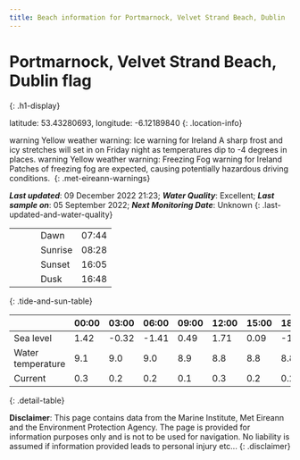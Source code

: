 ```yaml
---
title: Beach information for Portmarnock, Velvet Strand Beach, Dublin
---
```

# Portmarnock, Velvet Strand Beach, Dublin <span class="material-icons blue-flag" alt="This a Blue Flag beach">flag</span>
{: .h1-display}

latitude: 53.43280693, longitude: -6.12189840
{: .location-info}

<span class="material-icons yellow-warning">warning</span>&nbsp;Yellow weather warning: Ice warning for Ireland A sharp frost and icy stretches will set in on Friday night as temperatures dip to -4 degrees in places.&nbsp;<span class="material-icons yellow-warning">warning</span>&nbsp;Yellow weather warning: Freezing Fog warning for Ireland Patches of freezing fog are expected, causing potentially hazardous driving conditions.&nbsp;
{: .met-eireann-warnings}

___Last updated___: 09 December 2022 21:23; ___Water Quality___: Excellent;
___Last sample on___: 05 September 2022; ___Next Monitoring Date___: Unknown
{: .last-updated-and-water-quality}

|   |   |   |   |   |
|---|---|---|---|---|
|   |   |   | Dawn  | 07:44 |
|   |   |   | Sunrise  | 08:28 |
|   |   |   | Sunset  | 16:05 |
|   |   |   | Dusk  | 16:48 |
{: .tide-and-sun-table}

<div></div>

| | 00:00 | 03:00 | 06:00 | 09:00 | 12:00 | 15:00 | 18:00 | 21:00 |
|---|---|---|---|---|---|---|---|---|
| Sea level | 1.42 | -0.32 | -1.41 | 0.49| 1.71 | 0.09 | -1.57 | -0.08 |
| Water temperature | 9.1 | 9.0 | 9.0 | 8.9 | 8.8 | 8.8 | 8.8 | 8.6 |
| Current | 0.3 | 0.2 | 0.2 | 0.1 | 0.3| 0.2 | 0.2 | 0.1 |
{: .detail-table}

__Disclaimer__: This page contains data from the Marine Institute,
Met Eireann and the Environment Protection Agency. The page is provided for
information purposes only and is not to be used for navigation. No liability
is assumed if information provided leads to personal injury etc...
{: .disclaimer}